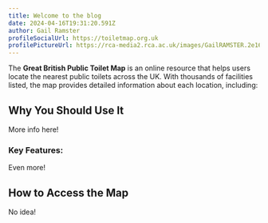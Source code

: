 ```yaml
---
title: Welcome to the blog
date: 2024-04-16T19:31:20.591Z
author: Gail Ramster
profileSocialUrl: https://toiletmap.org.uk
profilePictureUrl: https://rca-media2.rca.ac.uk/images/GailRAMSTER.2e16d0ba.fill-1200x1200.jpg
---
```


The **Great British Public Toilet Map** is an online resource that helps users locate the nearest public toilets across the UK. With thousands of facilities listed, the map provides detailed information about each location, including:

## Why You Should Use It

More info here!

### Key Features:

Even more!

## How to Access the Map

No idea!
